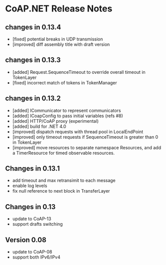 CoAP.NET Release Notes
======================

changes in 0.13.4
-----------------

* [fixed] potential breaks in UDP transmission
* [improved] diff assembly title with draft version

changes in 0.13.3
-----------------

* [added] Request.SequenceTimeout to override overall timeout in
  TokenLayer
* [fixed] incorrect match of tokens in TokenManager

changes in 0.13.2
-----------------

* [added] ICommunicator to represent communicators
* [added] ICoapConfig to pass initial variables (refs #8)
* [added] HTTP/CoAP proxy (experimental)
* [added] build for .NET 4.0
* [improved] dispatch requests with thread pool in LocalEndPoint
* [improved] only timeout requests if SequenceTimeout is greater
  than 0 in TokenLayer
* [improved] move resources to separate namespace Resources, and
  add a TimerResource for timed observable resources.

Changes in 0.13.1
------------------

* add timeout and max retransimit to each message
* enable log levels
* fix null reference to next block in TransferLayer

Changes in 0.13
----------------

* update to CoAP-13
* support drafts switching

Version 0.08
-----------

* update to CoAP-08
* support both IPv6/IPv4
